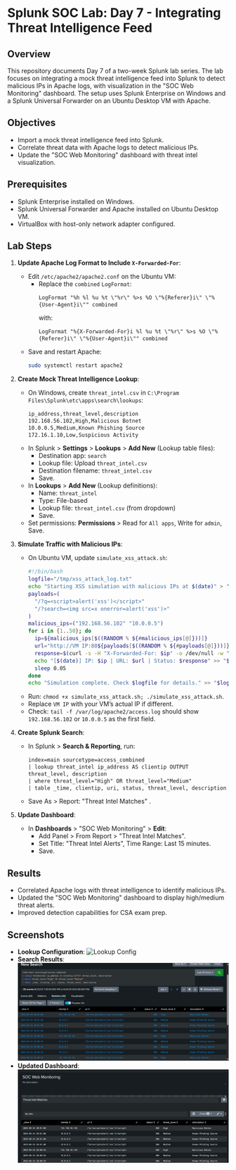 # Splunk SOC Lab: Day 7 - Integrating Threat Intelligence Feed

## Overview
This repository documents Day 7 of a two-week Splunk lab series. The lab focuses on integrating a mock threat intelligence feed into Splunk to detect malicious IPs in Apache logs, with visualization in the "SOC Web Monitoring" dashboard. The setup uses Splunk Enterprise on Windows and a Splunk Universal Forwarder on an Ubuntu Desktop VM with Apache.

## Objectives
- Import a mock threat intelligence feed into Splunk.
- Correlate threat data with Apache logs to detect malicious IPs.
- Update the "SOC Web Monitoring" dashboard with threat intel visualization.

## Prerequisites
- Splunk Enterprise installed on Windows.
- Splunk Universal Forwarder and Apache installed on Ubuntu Desktop VM.
- VirtualBox with host-only network adapter configured.

## Lab Steps
1. **Update Apache Log Format to Include `X-Forwarded-For`**:
   - Edit `/etc/apache2/apache2.conf` on the Ubuntu VM:
     - Replace the `combined` `LogFormat`:
       ```
       LogFormat "%h %l %u %t \"%r\" %>s %O \"%{Referer}i\" \"%{User-Agent}i\"" combined
       ```
       with:
       ```
       LogFormat "%{X-Forwarded-For}i %l %u %t \"%r\" %>s %O \"%{Referer}i\" \"%{User-Agent}i\"" combined
       ```
   - Save and restart Apache:
     ```bash
     sudo systemctl restart apache2
     ```

2. **Create Mock Threat Intelligence Lookup**:
   - On Windows, create `threat_intel.csv` in `C:\Program Files\Splunk\etc\apps\search\lookups`:
     ```
     ip_address,threat_level,description
     192.168.56.102,High,Malicious Botnet
     10.0.0.5,Medium,Known Phishing Source
     172.16.1.10,Low,Suspicious Activity
     ```
   - In Splunk > **Settings** > **Lookups** > **Add New** (Lookup table files):
     - Destination app: `search`
     - Lookup file: Upload `threat_intel.csv`
     - Destination filename: `threat_intel.csv`
     - Save.
   - In **Lookups** > **Add New** (Lookup definitions):
     - Name: `threat_intel`
     - Type: File-based
     - Lookup file: `threat_intel.csv` (from dropdown)
     - Save.
   - Set permissions: **Permissions** > Read for `All apps`, Write for `admin`, Save.

3. **Simulate Traffic with Malicious IPs**:
   - On Ubuntu VM, update `simulate_xss_attack.sh`:
     ```bash
     #!/bin/bash
     logfile="/tmp/xss_attack_log.txt"
     echo "Starting XSS simulation with malicious IPs at $(date)" > "$logfile"
     payloads=(
       "/?q=<script>alert('xss')</script>"
       "/?search=<img src=x onerror=alert('xss')>"
     )
     malicious_ips=("192.168.56.102" "10.0.0.5")
     for i in {1..50}; do
       ip=${malicious_ips[$((RANDOM % ${#malicious_ips[@]}))]}
       url="http://VM IP:80${payloads[$((RANDOM % ${#payloads[@]}))]}"
       response=$(curl -s -H "X-Forwarded-For: $ip" -o /dev/null -w "%{http_code}" "$url")
       echo "[$(date)] IP: $ip | URL: $url | Status: $response" >> "$logfile"
       sleep 0.05
     done
     echo "Simulation complete. Check $logfile for details." >> "$logfile"
     ```
   - Run: `chmod +x simulate_xss_attack.sh; ./simulate_xss_attack.sh`.
   - Replace `VM IP` with your VM’s actual IP if different.
   - Check: `tail -f /var/log/apache2/access.log` should show `192.168.56.102` or `10.0.0.5` as the first field.

4. **Create Splunk Search**:
   - In Splunk > **Search & Reporting**, run:
     ```spl
     index=main sourcetype=access_combined
     | lookup threat_intel ip_address AS clientip OUTPUT threat_level, description
     | where threat_level="High" OR threat_level="Medium"
     | table _time, clientip, uri, status, threat_level, description
     ```
   - Save As > Report: "Threat Intel Matches" .

5. **Update Dashboard**:
   - In **Dashboards** > "SOC Web Monitoring" > **Edit**:
     - Add Panel > From Report > "Threat Intel Matches".
     - Set Title: "Threat Intel Alerts", Time Range: Last 15 minutes.
     - Save.

## Results
- Correlated Apache logs with threat intelligence to identify malicious IPs.
- Updated the "SOC Web Monitoring" dashboard to display high/medium threat alerts.
- Improved detection capabilities for CSA exam prep.

## Screenshots
- **Lookup Configuration**:
  ![Lookup Config](lookups.png)
- **Search Results**:
  ![Search Results](search.png)
- **Updated Dashboard**:
  ![Dashboard](dashboard.png)
